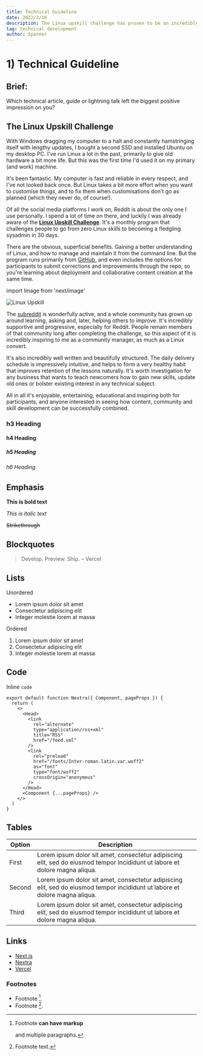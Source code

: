 ```yaml
---
title: Technical Guideline
date: 2022/3/16
description: The Linux upskill challenge has proven to be an incredibly inspiring experience, just as much as a useful how-to guide.
tag: technical development
author: Spanner
---
```


# 1) Technical Guideline

## Brief:
Which technical article, guide or lightning talk left the biggest positive impression on you?

## The Linux Upskill Challenge
With Windows dragging my computer to a halt and constantly hamstringing itself with lengthy updates, I bought a second SSD and installed Ubuntu on my desktop PC. I've run Linux a lot in the past, primarily to give old hardware a bit more life. But this was the first time I'd used it on my primary (and work) machine.

It's been fantastic. My computer is fast and reliable in every respect, and I've not looked back once. But Linux takes a bit more effort when you want to customise things, and to fix them when customisations don't go as planned (which they never do, of course!).

Of all the social media platforms I work on, Reddit is about the only one I use personally. I spend a lot of time on there, and luckily I was already aware of the **[Linux Upskill Challenge](https://linuxupskillchallenge.com)**. It's a monthly program that challenges people to go from zero Linux skills to becoming a fledgling sysadmin in 30 days.

There are the obvious, superficial benefits. Gaining a better understanding of Linux, and how to manage and maintain it from the command line. But the program runs primarily from [GitHub](https://github.com/livialima/linuxupskillchallenge), and even includes the options for participants to submit corrections and improvements through the repo, so you're learning about deployment and collaborative content creation at the same time.

import Image from 'next/image'

<Image
  src="/images/Linux-Upskill-01.png"
  alt="Linux Upskill"
  width={1125}
  height={750}
  priority
  className="next-image"
/>

The [subreddit](https://www.reddit.com/r/linuxupskillchallenge/) is wonderfully active, and a whole community has grown up around learning, asking and, later, helping others to improve. It's incredibly supportive and progressive, especially for Reddit. People remain members of that community long after completing the challenge, so this aspect of it is incredibly inspiring to me as a community manager, as much as a Linux convert.

It's also incredibly well written and beautifully structured. The daily delivery schedule is impressively intuitive, and helps to form a very healthy habit that improves retention of the lessons naturally. It's worth investigation for any business that wants to teach newcomers how to gain new skills, update old ones or bolster existing interest in any technical subject.

All in all it's enjoyable, entertaining, educational and inspiring both for participants, and anyone interested in seeing how content, community and skill development can be successfully combined.

### h3 Heading

#### h4 Heading

##### h5 Heading

###### h6 Heading

## Emphasis

**This is bold text**

_This is italic text_

~~Strikethrough~~

## Blockquotes

> Develop. Preview. Ship. – Vercel

## Lists

Unordered

- Lorem ipsum dolor sit amet
- Consectetur adipiscing elit
- Integer molestie lorem at massa

Ordered

1. Lorem ipsum dolor sit amet
2. Consectetur adipiscing elit
3. Integer molestie lorem at massa

## Code

Inline `code`

```
export default function Nextra({ Component, pageProps }) {
  return (
    <>
      <Head>
        <link
          rel="alternate"
          type="application/rss+xml"
          title="RSS"
          href="/feed.xml"
        />
        <link
          rel="preload"
          href="/fonts/Inter-roman.latin.var.woff2"
          as="font"
          type="font/woff2"
          crossOrigin="anonymous"
        />
      </Head>
      <Component {...pageProps} />
    </>
  )
}
```

## Tables

| **Option** | **Description**                                                                                                             |
| ---------- | --------------------------------------------------------------------------------------------------------------------------- |
| First      | Lorem ipsum dolor sit amet, consectetur adipiscing elit, sed do eiusmod tempor incididunt ut labore et dolore magna aliqua. |
| Second     | Lorem ipsum dolor sit amet, consectetur adipiscing elit, sed do eiusmod tempor incididunt ut labore et dolore magna aliqua. |
| Third      | Lorem ipsum dolor sit amet, consectetur adipiscing elit, sed do eiusmod tempor incididunt ut labore et dolore magna aliqua. |

## Links

- [Next.js](https://nextjs.org)
- [Nextra](https://nextra.vercel.app/)
- [Vercel](http://vercel.com)

### Footnotes

- Footnote [^1].
- Footnote [^2].

[^1]: Footnote **can have markup**

    and multiple paragraphs.

[^2]: Footnote text.
